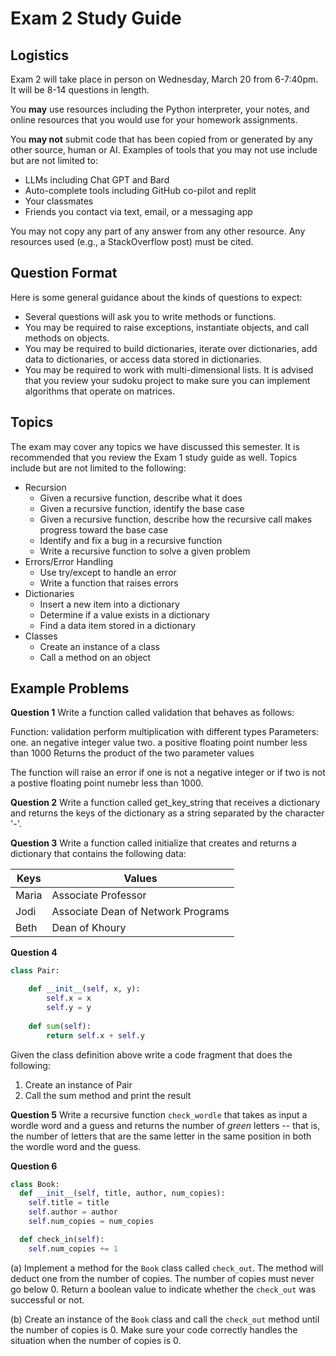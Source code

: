 Exam 2 Study Guide
==================

## Logistics

Exam 2 will take place in person on Wednesday, March 20 from 6-7:40pm. It will be 8-14 questions in length. 

You **may** use resources including the Python interpreter, your notes, and online resources that you would use for your homework assignments. 

You **may not** submit code that has been copied from or generated by any other source, human or AI. Examples of tools that you may not use include but are not limited to:

- LLMs including Chat GPT and Bard
- Auto-complete tools including GitHub co-pilot and replit
- Your classmates
- Friends you contact via text, email, or a messaging app

You may not copy any part of any answer from any other resource. Any resources used (e.g., a StackOverflow post) must be cited.

## Question Format

Here is some general guidance about the kinds of questions to expect:

- Several questions will ask you to write methods or functions.
- You may be required to raise exceptions, instantiate objects, and call methods on objects.
- You may be required to build dictionaries, iterate over dictionaries, add data to dictionaries, or access data stored in dictionaries.
- You may be required to work with multi-dimensional lists. It is advised that you review your sudoku project to make sure you can implement algorithms that operate on matrices.

## Topics

The exam may cover any topics we have discussed this semester. It is recommended that you review the Exam 1 study guide as well. Topics include but are not limited to the following:

* Recursion
  - Given a recursive function, describe what it does
  - Given a recursive function, identify the base case
  - Given a recursive function, describe how the recursive call makes progress toward the base case
  - Identify and fix a bug in a recursive function
  - Write a recursive function to solve a given problem
* Errors/Error Handling
  - Use try/except to handle an error
  - Write a function that raises errors
* Dictionaries
  - Insert a new item into a dictionary
  - Determine if a value exists in a dictionary
  - Find a data item stored in a dictionary
* Classes
  - Create an instance of a class
  - Call a method on an object

## Example Problems

**Question 1**
Write a function called validation that behaves as follows:

Function: validation
   perform multiplication with different types
Parameters:
   one. an negative integer value
   two. a positive floating point number less than 1000
Returns the product of the two parameter values

The function will raise an error if one is not a negative integer or if two is not a postive floating point numebr less than 1000.

**Question 2**
Write a function called get\_key\_string that receives a dictionary and returns the keys of the dictionary as a string separated by the character '-'.

**Question 3**
Write a function called initialize that creates and returns a dictionary that contains the following data:

|Keys| Values	                    |
|---|----------------------------|
| Maria | Associate Professor |
| Jodi | Associate Dean of Network Programs |
| Beth | Dean of Khoury |

**Question 4**

```python
class Pair:

	def __init__(self, x, y):
		self.x = x
		self.y = y	
				
	def sum(self):
		return self.x + self.y
```

Given the class definition above write a code fragment that does the following:

1. Create an instance of Pair
2. Call the sum method and print the result

**Question 5**
Write a recursive function ```check_wordle``` that takes as input a wordle word and a guess and returns the number of *green* letters -- that is, the number of letters that are the same letter in the same position in both the wordle word and the guess.

**Question 6**

```python
class Book:
  def __init__(self, title, author, num_copies):
    self.title = title
    self.author = author
    self.num_copies = num_copies

  def check_in(self):
    self.num_copies += 1
```

(a) Implement a method for the ```Book``` class called ```check_out```. The method will deduct one from the number of copies. The number of copies must never go below 0. Return a boolean value to indicate whether the ```check_out``` was successful or not.

(b) Create an instance of the ```Book``` class and call the ```check_out``` method until the number of copies is 0. Make sure your code correctly handles the situation when the number of copies is 0.
